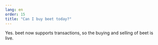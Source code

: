 ```yaml
---
lang: en
order: 15
title: "Can I buy beet today?"
---
```


Yes. 
beet now supports transactions, so the buying and selling of beet is live.
